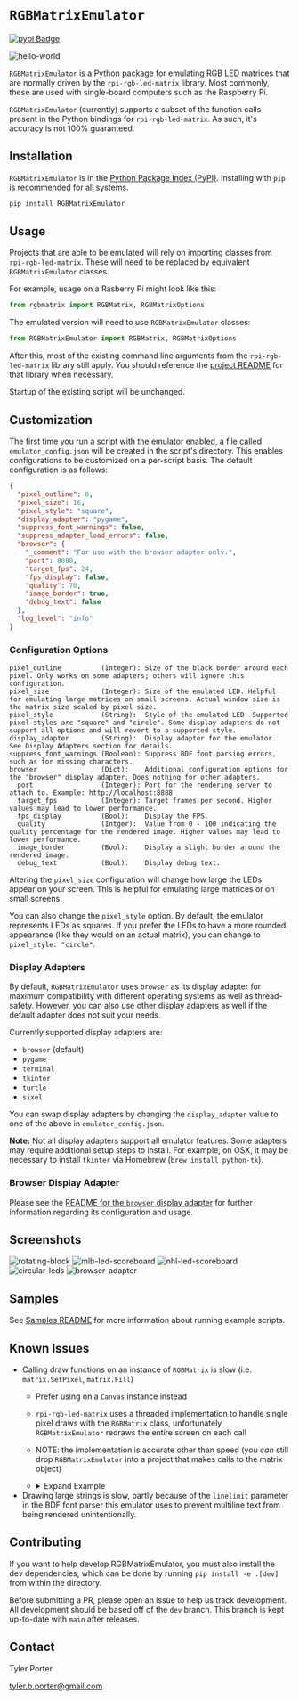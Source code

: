 # `RGBMatrixEmulator`

[![pypi Badge](https://img.shields.io/pypi/v/RGBMatrixEmulator)](https://pypi.org/project/RGBMatrixEmulator/)

![hello-world](assets/hello-world.gif)

`RGBMatrixEmulator` is a Python package for emulating RGB LED matrices that are normally driven by the `rpi-rgb-led-matrix` library. Most commonly, these are used with single-board computers such as the Raspberry Pi.

`RGBMatrixEmulator` (currently) supports a subset of the function calls present in the Python bindings for `rpi-rgb-led-matrix`. As such, it's accuracy is not 100% guaranteed.

## Installation

`RGBMatrixEmulator` is in the [Python Package Index (PyPI)](http://pypi.python.org/pypi/RGBMatrixEmulator/).
Installing with ``pip`` is recommended for all systems.

```sh
pip install RGBMatrixEmulator
```

## Usage

Projects that are able to be emulated will rely on importing classes from `rpi-rgb-led-matrix`. These will need to be replaced by equivalent `RGBMatrixEmulator` classes.

For example, usage on a Rasberry Pi might look like this:

```python
from rgbmatrix import RGBMatrix, RGBMatrixOptions
```

The emulated version will need to use `RGBMatrixEmulator` classes:

```python
from RGBMatrixEmulator import RGBMatrix, RGBMatrixOptions
```

After this, most of the existing command line arguments from the `rpi-rgb-led-matrix` library still apply. You should reference the [project README](https://github.com/hzeller/rpi-rgb-led-matrix/blob/master/README.md) for that library when necessary.

Startup of the existing script will be unchanged.

## Customization

The first time you run a script with the emulator enabled, a file called `emulator_config.json` will be created in the script's directory. This enables configurations to be customized on a per-script basis. The default configuration is as follows:

```json
{
  "pixel_outline": 0,
  "pixel_size": 16,
  "pixel_style": "square",
  "display_adapter": "pygame",
  "suppress_font_warnings": false,
  "suppress_adapter_load_errors": false,
  "browser": {
    "_comment": "For use with the browser adapter only.",
    "port": 8888,
    "target_fps": 24,
    "fps_display": false,
    "quality": 70,
    "image_border": true,
    "debug_text": false
  },
  "log_level": "info"
}
```

### Configuration Options

```
pixel_outline          (Integer): Size of the black border around each pixel. Only works on some adapters; others will ignore this configuration.
pixel_size             (Integer): Size of the emulated LED. Helpful for emulating large matrices on small screens. Actual window size is the matrix size scaled by pixel size.
pixel_style            (String):  Style of the emulated LED. Supported pixel styles are "square" and "circle". Some display adapters do not support all options and will revert to a supported style.
display_adapter        (String):  Display adapter for the emulator. See Display Adapters section for details.
suppress_font_warnings (Boolean): Suppress BDF font parsing errors, such as for missing characters.
browser                (Dict):    Additional configuration options for the "browser" display adapter. Does nothing for other adapters.
  port                 (Integer): Port for the rendering server to attach to. Example: http://localhost:8888
  target_fps           (Integer): Target frames per second. Higher values may lead to lower performance.
  fps_display          (Bool):    Display the FPS.
  quality              (Intger):  Value from 0 - 100 indicating the quality percentage for the rendered image. Higher values may lead to lower performance.
  image_border         (Bool):    Display a slight border around the rendered image.
  debug_text           (Bool):    Display debug text.
```
Altering the `pixel_size` configuration will change how large the LEDs appear on your screen. This is helpful for emulating large matrices or on small screens.

You can also change the `pixel_style` option. By default, the emulator represents LEDs as squares. If you prefer the LEDs to have a more rounded appearance (like they would on an actual matrix), you can change to `pixel_style: "circle"`.

### Display Adapters

By default, `RGBMatrixEmulator` uses `browser` as its display adapter for maximum compatibility with different operating systems as well as thread-safety. However, you can also use other display adapters as well if the default adapter does not suit your needs.

Currently supported display adapters are:

* `browser` (default)
* `pygame`
* `terminal`
* `tkinter`
* `turtle`
* `sixel`

You can swap display adapters by changing the `display_adapter` value to one of the above in `emulator_config.json`.

**Note:** Not all display adapters support all emulator features. Some adapters may require additional setup steps to install. For example, on OSX, it may be necessary to install `tkinter` via Homebrew (`brew install python-tk`).

### Browser Display Adapter

Please see the [README for the `browser` display adapter](RGBMatrixEmulator/adapters/browser_adapter/README.md) for further information regarding its configuration and usage.

## Screenshots

![rotating-block](assets/rotating-block.gif)
![mlb-led-scoreboard](assets/mlb-led-scoreboard.png)
![nhl-led-scoreboard](assets/nhl-clock.png)
![circular-leds](assets/circular-leds.png)
![browser-adapter](assets/browser-adapter.gif)

## Samples

See [Samples README](samples/README.md) for more information about running example scripts.

## Known Issues

- Calling draw functions on an instance of `RGBMatrix` is slow (i.e. `matrix.SetPixel`, `matrix.Fill`)
  - Prefer using on a `Canvas` instance instead
  - `rpi-rgb-led-matrix` uses a threaded implementation to handle single pixel draws with the `RGBMatrix` class, unfortunately `RGBMatrixEmulator` redraws the entire screen on each call
  - NOTE: the implementation is accurate other than speed (you _can_ still drop `RGBMatrixEmulator` into a project that makes calls to the matrix object)
  - <details>
    <summary>Expand Example</summary>
    
    ```python
    # SLOW
    matrix = RGBMatrix(options = RGBMatrixOptions)

    for y in matrix.height:
      for x in matrix.width:
        matrix.SetPixel(x, y, 255, 255, 255) # Redraws entire screen

    # FAST
    matrix = RGBMatrix(options = RGBMatrixOptions)
    canvas = matrix.CreateFrameCanvas()

    for y in matrix.height:
      for x in matrix.width:
        canvas.SetPixel(x, y, 255, 255, 255) # No redraw

    matrix.SwapOnVsync(canvas) # Force screen refresh
    ```
  </details>
- Drawing large strings is slow, partly because of the `linelimit` parameter in the BDF font parser this emulator uses to prevent multiline text from being rendered unintentionally.

## Contributing
If you want to help develop RGBMatrixEmulator, you must also install the dev dependencies, which can be done by running ``pip install -e .[dev]`` from within the directory.

Before submitting a PR, please open an issue to help us track development. All development should be based off of the `dev` branch. This branch is kept up-to-date with `main` after releases. 

## Contact

Tyler Porter

tyler.b.porter@gmail.com
